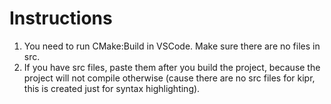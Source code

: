 # Instructions

1. You need to run CMake:Build in VSCode. Make sure there are no files in src.
2. If you have src files, paste them after you build the project, because the project will not compile otherwise (cause there are no src files for kipr, this is created just for syntax highlighting).
